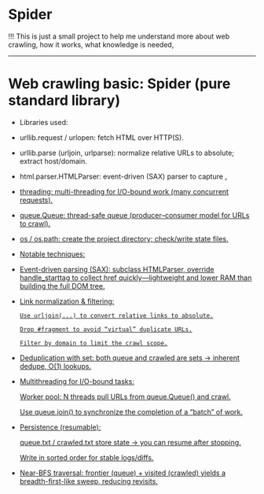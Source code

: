 # Spider

!!! This is just a small project to help me understand more about web crawling, how it works, what knowledge is needed,

----------------
# Web crawling basic: Spider (pure standard library)

* Libraries used:

- urllib.request / urlopen: fetch HTML over HTTP(S).

- urllib.parse (urljoin, urlparse): normalize relative URLs to absolute; extract host/domain.

- html.parser.HTMLParser: event-driven (SAX) parser to capture <a href=...>.

- threading: multi-threading for I/O-bound work (many concurrent requests).

- queue.Queue: thread-safe queue (producer–consumer model for URLs to crawl).

- os / os.path: create the project directory; check/write state files.

* Notable techniques:

- Event-driven parsing (SAX): subclass HTMLParser, override handle_starttag to collect href quickly—lightweight and lower RAM than building the full DOM tree.

- Link normalization & filtering:

      Use urljoin(...) to convert relative links to absolute.

      Drop #fragment to avoid “virtual” duplicate URLs.

      Filter by domain to limit the crawl scope.

- Deduplication with set: both queue and crawled are sets → inherent dedupe, O(1) lookups.

- Multithreading for I/O-bound tasks:

     Worker pool: N threads pull URLs from queue.Queue() and crawl.

     Use queue.join() to synchronize the completion of a “batch” of work.

- Persistence (resumable):

    queue.txt / crawled.txt store state → you can resume after stopping.

    Write in sorted order for stable logs/diffs.

- Near-BFS traversal: frontier (queue) + visited (crawled) yields a breadth-first-like sweep, reducing revisits.
